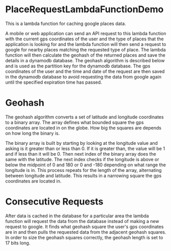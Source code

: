 # PlaceRequestLambdaFunctionDemo

This is a lambda function for caching google places data. 

A mobile or web application can send an API request to this lambda function with the current gps coordinates of the user and the type of places that the application is looking for and the lambda function will then send a request to google for nearby places matching the requested type of place. The lambda function will then calculate the geohash of the returned places and save the details in a dynamodb database. The geohash algorithm is described below and is used as the partition key for the dynamodb database. The gps coordinates of the user and the time and date of the request are then saved in the dynamodb database to avoid requesting the data from google again until the specified expiration time has passed.

# Geohash

The geohash algorithm converts a set of latitude and longitude coordinates to a binary array. The array defines what bounded square the gps coordinates are located in on the globe. How big the squares are depends on how long the binary is. 

The binary array is built by starting by looking at the longitude value and asking is it greater than or less than 0. If it is greater than, the value will be 1 and if less than it will be 0. Then next index of the binary array does the same with the latitude. The next index checks if the longitude is above or below the midpoint of 0 and 180 or 0 and -180 depending on what range the longitude is in. This process repeats for the length of the array, alternating between longitude and latitude. This results in a narrowing square the gps coordinates are located in. 

# Consecutive Requests

After data is cached in the database for a particular area the lambda function will request the data from the database instead of making a new request to google. It finds what geohash square the user's gps coordinates are in and then pulls the requested data from the adjacent geohash squares. In order to size the geohash squares correctly, the geohash length is set to 17 bits long. 
